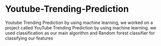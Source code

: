 # Youtube-Trending-Prediction
Youtube Trending Prediction by using machine learning,
we worked on a project called YouTube Trending Prediction by using machine learning. we used classification as our main algorithm and Random forest classifier for classifying our features
